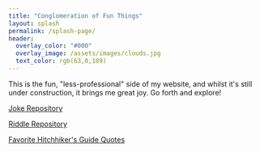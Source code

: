 ```yaml
---
title: "Conglomeration of Fun Things"
layout: splash
permalink: /splash-page/
header:
  overlay_color: "#000"
  overlay_image: /assets/images/clouds.jpg
  text_color: rgb(63,0,189)
---
```

This is the fun, \"less-professional\" side of my website, and whilst it's still under construction, it brings me great joy. Go forth and explore!

[Joke Repository](/jokes/)

[Riddle Repository](/riddles.md)

[Favorite Hitchhiker's Guide Quotes](/quotes.md)
